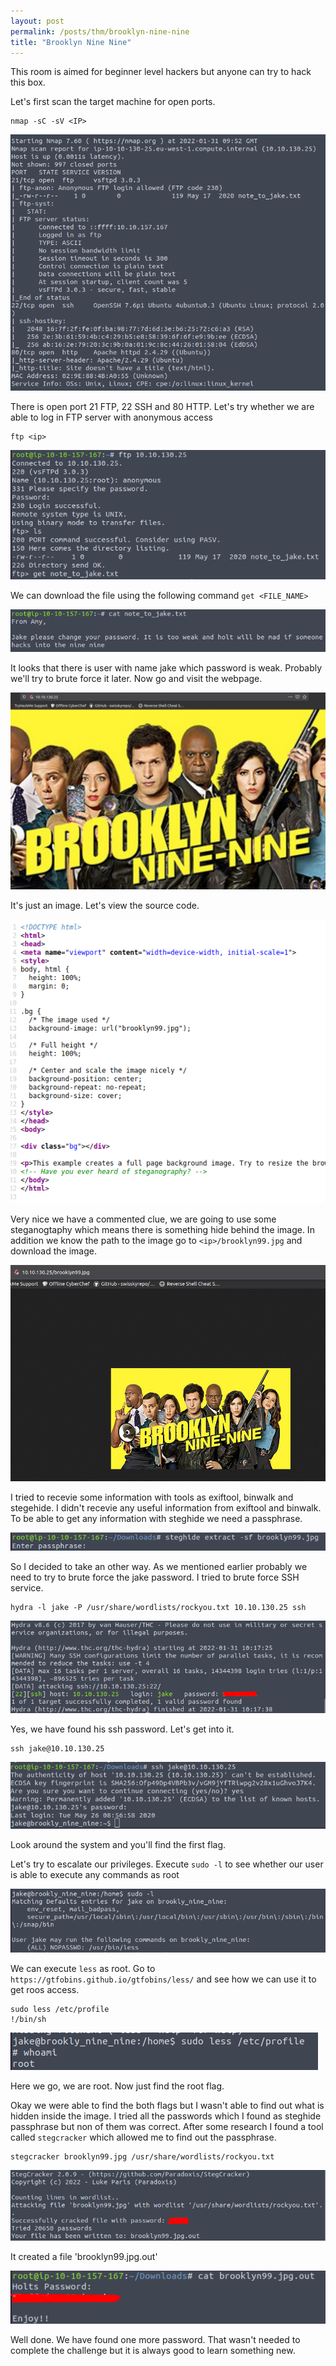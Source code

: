 ```yaml
---
layout: post
permalink: /posts/thm/brooklyn-nine-nine
title: "Brooklyn Nine Nine"
---
```


This room is aimed for beginner level hackers but anyone can try to hack this box. <br/>

Let's first scan the target machine for open ports.

```
nmap -sC -sV <IP>
```

![nmap](/assets/images/thm/brooklyn-nine-nine/nmap.png)

There is open port 21 FTP, 22 SSH and 80 HTTP. Let's try whether we are able to log in FTP server with anonymous access

```
ftp <ip>
```

![ftp](/assets/images/thm/brooklyn-nine-nine/ftp.png)

We can download the file using the following command `get <FILE_NAME>`

![note-txt](/assets/images/thm/brooklyn-nine-nine/note-txt.png)

It looks that there is user with name jake which password is weak. Probably we'll try to brute force it later. Now go and visit the webpage.

![webpage](/assets/images/thm/brooklyn-nine-nine/webpage.png)

It's just an image. Let's view the source code.

![source](/assets/images/thm/brooklyn-nine-nine/source.png)

Very nice we have a commented clue, we are going to use some steganogtaphy which means there is something hide behind the image. In addition we know the path to the image go to `<ip>/brooklyn99.jpg` and download the image.

![image](/assets/images/thm/brooklyn-nine-nine/image.png)

I tried to recevie some information with tools as exiftool, binwalk and stegehide. I didn't recevie any useful information from exiftool and binwalk. To be able to get any information with steghide we need a passphrase.

![passphrase](/assets/images/thm/brooklyn-nine-nine/passphrase.png)

So I decided to take an other way. As we mentioned earlier probably we need to try to brute force the jake password. I tried to brute force SSH service.

```
hydra -l jake -P /usr/share/wordlists/rockyou.txt 10.10.130.25 ssh
```

![hydra](/assets/images/thm/brooklyn-nine-nine/hydra.png)

Yes, we have found his ssh password. Let's get into it.

```
ssh jake@10.10.130.25
```

![jake-ssh](/assets/images/thm/brooklyn-nine-nine/jake-ssh.png)

Look around the system and you'll find the first flag. </br>

Let's try to escalate our privileges. Execute `sudo -l` to see whether our user is able to execute any commands as root

![sudo-ls](/assets/images/thm/brooklyn-nine-nine/sudo-ls.png)

We can execute `less` as root. Go to `https://gtfobins.github.io/gtfobins/less/` and see how we can use it to get roos access.

```
sudo less /etc/profile
!/bin/sh
```

![root](/assets/images/thm/brooklyn-nine-nine/root.png)

Here we go, we are root. Now just find the root flag. </br>

Okay we were able to find the both flags but I wasn't able to find out what is hidden inside the image. I tried all the passwords which I found as steghide passphrase but non of them was correct. After some research I found a tool called `stegcracker` which allowed me to find out the passphrase.

```
stegcracker brooklyn99.jpg /usr/share/wordlists/rockyou.txt
```

![stegcracker](/assets/images/thm/brooklyn-nine-nine/stegcracker.png)

It created a file 'brooklyn99.jpg.out'

![cat](/assets/images/thm/brooklyn-nine-nine/cat.png)

Well done. We have found one more password. That wasn't needed to complete the challenge but it is always good to learn something new.
